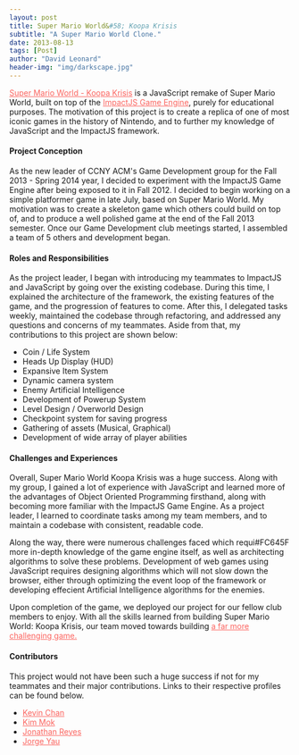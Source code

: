 ```yaml
---
layout: post
title: Super Mario World&#58; Koopa Krisis
subtitle: "A Super Mario World Clone."
date: 2013-08-13
tags: [Post]
author: "David Leonard"
header-img: "img/darkscape.jpg"
---
```


<a style="color:#FC645F" href="http://drksephy.bitbucket.org/">Super Mario World - Koopa Krisis</a> is a JavaScript remake of Super Mario World, built on top of the <a style="color:#FC645F" href="http://impactjs.com/">ImpactJS Game Engine</a>, purely for educational purposes. The motivation of this project is to create a replica of one of most iconic games in the history of Nintendo, and to further my knowledge of JavaScript and the ImpactJS framework.

#### Project Conception 

As the new leader of CCNY ACM's Game Development group for the Fall 2013 - Spring 2014 year, I decided to experiment with the ImpactJS Game Engine after being exposed to it in Fall 2012. I decided to begin working on a simple platformer game in late July, based on Super Mario World. My motivation was to create a skeleton game which others could build on top of, and to produce a well polished game at the end of the Fall 2013 semester. Once our Game Development club meetings started, I assembled a team of 5 others and development began. 

#### Roles and Responsibilities 

As the project leader, I began with introducing my teammates to ImpactJS and JavaScript by going over the existing codebase. During this time, I explained the architecture of the framework, the existing features of the game, and the progression of features to come. After this, I delegated tasks weekly, maintained the codebase through refactoring, and addressed any questions and concerns of my teammates. Aside from that, my contributions to this project are shown below:  

<ul>
    <li> Coin / Life System </li>
    <li> Heads Up Display (HUD) </li>
    <li> Expansive Item System </li>
    <li> Dynamic camera system </li>
    <li> Enemy Artificial Intelligence </li>
    <li> Development of Powerup System </li>
    <li> Level Design / Overworld Design</li>
    <li> Checkpoint system for saving progress </li>
    <li> Gathering of assets (Musical, Graphical) </li>
    <li> Development of wide array of player abilities </li>
</ul>


#### Challenges and Experiences

Overall, Super Mario World Koopa Krisis was a huge success. Along with my group, I gained a lot of experience with JavaScript and learned more of the advantages of Object Oriented Programming firsthand, along with becoming more familiar with the ImpactJS Game Engine. As a project leader, I learned to coordinate tasks among my team members, and to maintain a codebase with consistent, readable code. 

Along the way, there were numerous challenges faced which requi#FC645F more in-depth knowledge of the game engine itself, as well as architecting algorithms to solve these problems. Development of web games using JavaScript requires designing algorithms which will not slow down the browser, either through optimizing the event loop of the framework or developing effecient Artificial Intelligence algorithms for the enemies. 

 
Upon completion of the game, we deployed our project for our fellow club members to enjoy. With all the skills learned from building Super Mario World: Koopa Krisis, our team moved towards building <a style="color:#FC645F" href="https://github.com/chessmasterhong/WaterEmblem">a far more challenging game.</a>

#### Contributors

This project would not have been such a huge success if not for my teammates and their major contributions. Links to their respective profiles can be found below. 

<ul>
    <li>  <a style="color:#FC645F" href="https://github.com/chessmasterhong">Kevin Chan</a> </li>
    <li>  <a style="color:#FC645F" href="https://github.com/mk200789"> Kim Mok </a> </li>
    <li>  <a style="color:#FC645F" href="https://github.com/ChocoShell"> Jonathan Reyes </a> </li>
    <li>  <a style="color:#FC645F" href="https://github.com/codenameyau"> Jorge Yau </a> </li>
</ul>

